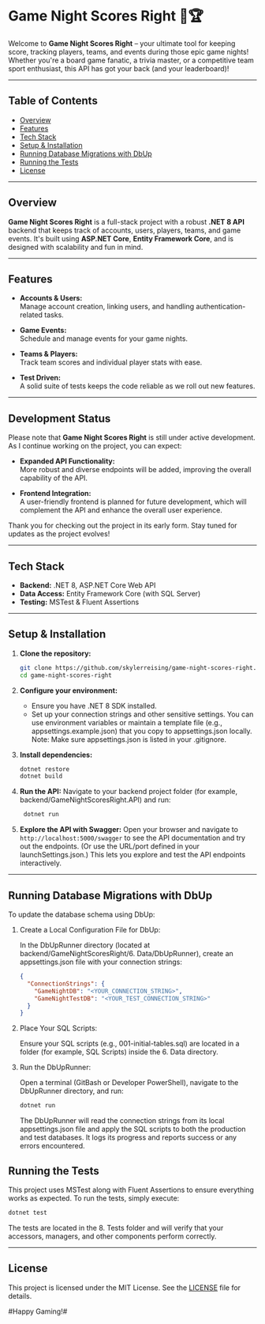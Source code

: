 # Game Night Scores Right 🎲🏆

Welcome to **Game Night Scores Right** – your ultimate tool for keeping score, tracking players, teams, and events during those epic game nights! Whether you're a board game fanatic, a trivia master, or a competitive team sport enthusiast, this API has got your back (and your leaderboard)!

---

## Table of Contents

- [Overview](#overview)
- [Features](#features)
- [Tech Stack](#tech-stack)
- [Setup & Installation](#setup--installation)
- [Running Database Migrations with DbUp](#running-database-migrations-with-dbup)
- [Running the Tests](#running-the-tests)
- [License](#license)

---

## Overview

**Game Night Scores Right** is a full-stack project with a robust **.NET 8 API** backend that keeps track of accounts, users, players, teams, and game events. It's built using **ASP.NET Core**, **Entity Framework Core**, and is designed with scalability and fun in mind.

---

## Features

- **Accounts & Users:**  
  Manage account creation, linking users, and handling authentication-related tasks.

- **Game Events:**  
  Schedule and manage events for your game nights.

- **Teams & Players:**  
  Track team scores and individual player stats with ease.

- **Test Driven:**  
  A solid suite of tests keeps the code reliable as we roll out new features.

---

## Development Status

Please note that **Game Night Scores Right** is still under active development. As I continue working on the project, you can expect:

- **Expanded API Functionality:**  
  More robust and diverse endpoints will be added, improving the overall capability of the API.

- **Frontend Integration:**  
  A user-friendly frontend is planned for future development, which will complement the API and enhance the overall user experience.

Thank you for checking out the project in its early form. Stay tuned for updates as the project evolves!

---

## Tech Stack

- **Backend:** .NET 8, ASP.NET Core Web API
- **Data Access:** Entity Framework Core (with SQL Server)
- **Testing:** MSTest & Fluent Assertions

---

## Setup & Installation

1. **Clone the repository:**

   ```bash
   git clone https://github.com/skylerreising/game-night-scores-right.git
   cd game-night-scores-right
   ```

2. **Configure your environment:**

   - Ensure you have .NET 8 SDK installed.
   - Set up your connection strings and other sensitive settings. You can use environment variables or maintain a template file (e.g., appsettings.example.json) that you copy to appsettings.json locally. Note: Make sure appsettings.json is listed in your .gitignore.

3. **Install dependencies:**

   ```bash
   dotnet restore
   dotnet build
   ```

4. **Run the API:**
   Navigate to your backend project folder (for example, backend/GameNightScoresRight.API) and run:

   ```bash
    dotnet run
   ```

5. **Explore the API with Swagger:**
   Open your browser and navigate to `http://localhost:5000/swagger` to see the API documentation and try out the endpoints.
   (Or use the URL/port defined in your launchSettings.json.) This lets you explore and test the API endpoints interactively.

---

## Running Database Migrations with DbUp

To update the database schema using DbUp:

1. Create a Local Configuration File for DbUp:

   In the DbUpRunner directory (located at backend/GameNightScoresRight/6. Data/DbUpRunner), create an appsettings.json file with your connection strings:

   ```json
   {
     "ConnectionStrings": {
       "GameNightDB": "<YOUR_CONNECTION_STRING>",
       "GameNightTestDB": "<YOUR_TEST_CONNECTION_STRING>"
     }
   }
   ```

2. Place Your SQL Scripts:

   Ensure your SQL scripts (e.g., 001-initial-tables.sql) are located in a folder (for example, SQL Scripts) inside the 6. Data directory.

3. Run the DbUpRunner:

   Open a terminal (GitBash or Developer PowerShell), navigate to the DbUpRunner directory, and run:

   ```bash
   dotnet run
   ```

   The DbUpRunner will read the connection strings from its local appsettings.json file and apply the SQL scripts to both the production and test databases. It logs its progress and reports success or any errors encountered.

## Running the Tests

This project uses MSTest along with Fluent Assertions to ensure everything works as expected.
To run the tests, simply execute:

```bash
dotnet test
```

The tests are located in the 8. Tests folder and will verify that your accessors, managers, and other components perform correctly.

---

## License

This project is licensed under the MIT License. See the [LICENSE](LICENSE) file for details.

#Happy Gaming!#
